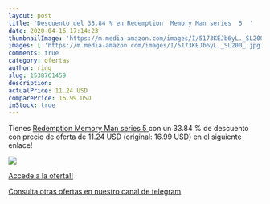 ```yaml
---
layout: post
title: 'Descuento del 33.84 % en Redemption  Memory Man series  5  '
date: 2020-04-16 17:14:23
thumbnailImage: 'https://m.media-amazon.com/images/I/5173KEJb6yL._SL200_.jpg'
images: [ 'https://m.media-amazon.com/images/I/5173KEJb6yL._SL200_.jpg' ]
comments: true
category: ofertas
author: ring
slug: 1538761459
description:
actualPrice: 11.24 USD
comparePrice: 16.99 USD
inStock: true
---
```


Tienes [Redemption  Memory Man series  5  ](https://www.amazon.com/dp/1538761459/?tag=redken08-20) con un 33.84 % de descuento con precio de oferta de 11.24 USD (original: 16.99 USD) en el siguiente enlace!

[![](https://m.media-amazon.com/images/I/5173KEJb6yL._SL200_.jpg)](https://www.amazon.com/dp/1538761459/?tag=redken08-20)

[Accede a la oferta!!](https://www.amazon.com/dp/1538761459/?tag=redken08-20)

[Consulta otras ofertas en nuestro canal de telegram](https://t.me/s/ofertas25)
